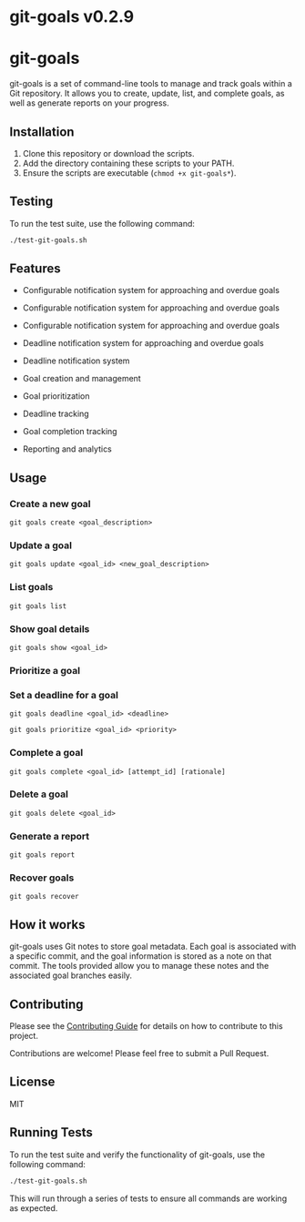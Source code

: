 # git-goals v0.2.9

# git-goals

git-goals is a set of command-line tools to manage and track goals within a Git repository. It allows you to create, update, list, and complete goals, as well as generate reports on your progress.

## Installation

1. Clone this repository or download the scripts.
2. Add the directory containing these scripts to your PATH.
3. Ensure the scripts are executable (`chmod +x git-goals*`).

## Testing

To run the test suite, use the following command:

```bash
./test-git-goals.sh
```


## Features
- Configurable notification system for approaching and overdue goals
- Configurable notification system for approaching and overdue goals
- Configurable notification system for approaching and overdue goals
- Deadline notification system for approaching and overdue goals
- Deadline notification system

- Goal creation and management
- Goal prioritization
- Deadline tracking
- Goal completion tracking
- Reporting and analytics

## Usage

### Create a new goal

```
git goals create <goal_description>
```

### Update a goal

```
git goals update <goal_id> <new_goal_description>
```

### List goals

```
git goals list
```

### Show goal details

```
git goals show <goal_id>
```

### Prioritize a goal
### Set a deadline for a goal

```
git goals deadline <goal_id> <deadline>
```


```
git goals prioritize <goal_id> <priority>
```

### Complete a goal

```
git goals complete <goal_id> [attempt_id] [rationale]
```

### Delete a goal

```
git goals delete <goal_id>
```

### Generate a report

```
git goals report
```

### Recover goals

```
git goals recover
```

## How it works

git-goals uses Git notes to store goal metadata. Each goal is associated with a specific commit, and the goal information is stored as a note on that commit. The tools provided allow you to manage these notes and the associated goal branches easily.

## Contributing
Please see the [Contributing Guide](docs/CONTRIBUTING.md) for details on how to contribute to this project.

Contributions are welcome! Please feel free to submit a Pull Request.

## License

MIT

## Running Tests

To run the test suite and verify the functionality of git-goals, use the following command:

```bash
./test-git-goals.sh
```

This will run through a series of tests to ensure all commands are working as expected.
